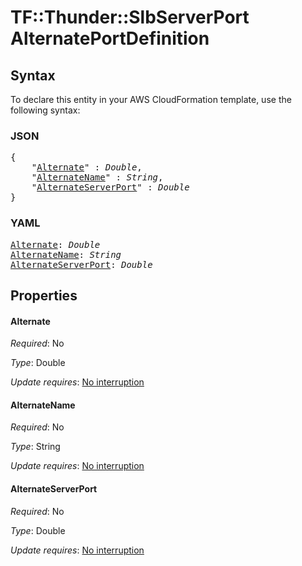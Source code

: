 # TF::Thunder::SlbServerPort AlternatePortDefinition

## Syntax

To declare this entity in your AWS CloudFormation template, use the following syntax:

### JSON

<pre>
{
    "<a href="#alternate" title="Alternate">Alternate</a>" : <i>Double</i>,
    "<a href="#alternatename" title="AlternateName">AlternateName</a>" : <i>String</i>,
    "<a href="#alternateserverport" title="AlternateServerPort">AlternateServerPort</a>" : <i>Double</i>
}
</pre>

### YAML

<pre>
<a href="#alternate" title="Alternate">Alternate</a>: <i>Double</i>
<a href="#alternatename" title="AlternateName">AlternateName</a>: <i>String</i>
<a href="#alternateserverport" title="AlternateServerPort">AlternateServerPort</a>: <i>Double</i>
</pre>

## Properties

#### Alternate

_Required_: No

_Type_: Double

_Update requires_: [No interruption](https://docs.aws.amazon.com/AWSCloudFormation/latest/UserGuide/using-cfn-updating-stacks-update-behaviors.html#update-no-interrupt)

#### AlternateName

_Required_: No

_Type_: String

_Update requires_: [No interruption](https://docs.aws.amazon.com/AWSCloudFormation/latest/UserGuide/using-cfn-updating-stacks-update-behaviors.html#update-no-interrupt)

#### AlternateServerPort

_Required_: No

_Type_: Double

_Update requires_: [No interruption](https://docs.aws.amazon.com/AWSCloudFormation/latest/UserGuide/using-cfn-updating-stacks-update-behaviors.html#update-no-interrupt)


